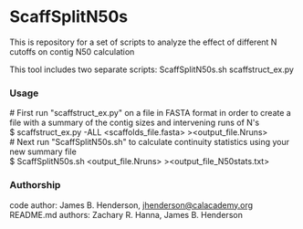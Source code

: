 # ScaffSplitN50s

This is repository for a set of scripts to analyze the effect of different N cutoffs on contig N50 calculation

This tool includes two separate scripts:
ScaffSplitN50s.sh
scaffstruct_ex.py

### Usage
\# First run "scaffstruct_ex.py" on a file in FASTA format in order to create a file with a summary of the contig sizes and intervening runs of N's  
$ scaffstruct_ex.py -ALL <scaffolds_file.fasta> ><output_file.Nruns>  
\# Next run "ScaffSplitN50s.sh" to calculate continuity statistics using your new summary file  
$ ScaffSplitN50s.sh <output_file.Nruns> ><output_file_N50stats.txt>  

### Authorship

code author: James B. Henderson, jhenderson@calacademy.org  
README.md authors: Zachary R. Hanna, James B. Henderson  
